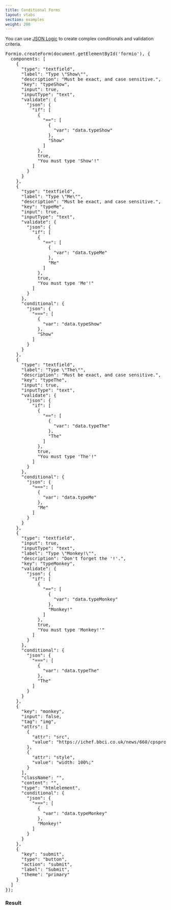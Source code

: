 ```yaml
---
title: Conditional Forms
layout: vtabs
section: examples
weight: 200
---
```


You can use [JSON Logic](http://jsonlogic.com) to create complex conditionals and validation criteria.

<div class="row">
  <div class="col col-sm-7">
<pre>
Formio.createForm(document.getElementById('formio'), {
  components: [
    {
      "type": "textfield",
      "label": "Type \"Show\"",
      "description": "Must be exact, and case sensitive.",
      "key": "typeShow",
      "input": true,
      "inputType": "text",
      "validate": {
        "json": {
          "if": [
            {
              "==": [
                {
                  "var": "data.typeShow"
                },
                "Show"
              ]
            },
            true,
            "You must type 'Show'!"
          ]
        }
      }
    },
    {
      "type": "textfield",
      "label": "Type \"Me\"",
      "description": "Must be exact, and case sensitive.",
      "key": "typeMe",
      "input": true,
      "inputType": "text",
      "validate": {
        "json": {
          "if": [
            {
              "==": [
                {
                  "var": "data.typeMe"
                },
                "Me"
              ]
            },
            true,
            "You must type 'Me'!"
          ]
        }
      },
      "conditional": {
        "json": {
          "===": [
            {
              "var": "data.typeShow"
            },
            "Show"
          ]
        }
      }
    },
    {
      "type": "textfield",
      "label": "Type \"The\"",
      "description": "Must be exact, and case sensitive.",
      "key": "typeThe",
      "input": true,
      "inputType": "text",
      "validate": {
        "json": {
          "if": [
            {
              "==": [
                {
                  "var": "data.typeThe"
                },
                "The"
              ]
            },
            true,
            "You must type 'The'!"
          ]
        }
      },
      "conditional": {
        "json": {
          "===": [
            {
              "var": "data.typeMe"
            },
            "Me"
          ]
        }
      }
    },
    {
      "type": "textfield",
      "input": true,
      "inputType": "text",
      "label": "Type \"Monkey!\"",
      "description": "Don't forget the '!'.",
      "key": "typeMonkey",
      "validate": {
        "json": {
          "if": [
            {
              "==": [
                {
                  "var": "data.typeMonkey"
                },
                "Monkey!"
              ]
            },
            true,
            "You must type 'Monkey!'"
          ]
        }
      },
      "conditional": {
        "json": {
          "===": [
            {
              "var": "data.typeThe"
            },
            "The"
          ]
        }
      }
    },
    {
      "key": "monkey",
      "input": false,
      "tag": "img",
      "attrs": [
        {
          "attr": "src",
          "value": "https://ichef.bbci.co.uk/news/660/cpsprodpb/025B/production/_85730600_monkey2.jpg"
        },
        {
          "attr": "style",
          "value": "width: 100%;"
        }
      ],
      "className": "",
      "content": "",
      "type": "htmlelement",
      "conditional": {
        "json": {
          "===": [
            {
              "var": "data.typeMonkey"
            },
            "Monkey!"
          ]
        }
      }
    },
    {
      "key": "submit",
      "type": "button",
      "action": "submit",
      "label": "Submit",
      "theme": "primary"
    }
  ]
});
</pre>
  </div>
  <div class="col col-sm-5">
  <h3>Result</h3>
  <div class="card card-body bg-light">
  <div id="formio"></div>
  <script type="text/javascript">
  Formio.createForm(document.getElementById('formio'), {
    components: [
      {
        "type": "textfield",
        "label": "Type \"Show\"",
        "description": "Must be exact, and case sensitive.",
        "key": "typeShow",
        "input": true,
        "inputType": "text",
        "validate": {
          "json": {
            "if": [
              {
                "==": [
                  {
                    "var": "data.typeShow"
                  },
                  "Show"
                ]
              },
              true,
              "You must type 'Show'!"
            ]
          }
        }
      },
      {
        "type": "textfield",
        "label": "Type \"Me\"",
        "description": "Must be exact, and case sensitive.",
        "key": "typeMe",
        "input": true,
        "inputType": "text",
        "validate": {
          "json": {
            "if": [
              {
                "==": [
                  {
                    "var": "data.typeMe"
                  },
                  "Me"
                ]
              },
              true,
              "You must type 'Me'!"
            ]
          }
        },
        "conditional": {
          "json": {
            "===": [
              {
                "var": "data.typeShow"
              },
              "Show"
            ]
          }
        }
      },
      {
        "type": "textfield",
        "label": "Type \"The\"",
        "description": "Must be exact, and case sensitive.",
        "key": "typeThe",
        "input": true,
        "inputType": "text",
        "validate": {
          "json": {
            "if": [
              {
                "==": [
                  {
                    "var": "data.typeThe"
                  },
                  "The"
                ]
              },
              true,
              "You must type 'The'!"
            ]
          }
        },
        "conditional": {
          "json": {
            "===": [
              {
                "var": "data.typeMe"
              },
              "Me"
            ]
          }
        }
      },
      {
        "type": "textfield",
        "input": true,
        "inputType": "text",
        "label": "Type \"Monkey!\"",
        "description": "Don't forget the '!'.",
        "key": "typeMonkey",
        "validate": {
          "json": {
            "if": [
              {
                "==": [
                  {
                    "var": "data.typeMonkey"
                  },
                  "Monkey!"
                ]
              },
              true,
              "You must type 'Monkey!'"
            ]
          }
        },
        "conditional": {
          "json": {
            "===": [
              {
                "var": "data.typeThe"
              },
              "The"
            ]
          }
        }
      },
      {
        "key": "monkey",
        "input": false,
        "tag": "img",
        "attrs": [
          {
            "attr": "src",
            "value": "https://ichef.bbci.co.uk/news/660/cpsprodpb/025B/production/_85730600_monkey2.jpg"
          },
          {
            "attr": "style",
            "value": "width: 100%;"
          }
        ],
        "className": "",
        "content": "",
        "type": "htmlelement",
        "conditional": {
          "json": {
            "===": [
              {
                "var": "data.typeMonkey"
              },
              "Monkey!"
            ]
          }
        }
      },
      {
        "key": "submit",
        "type": "button",
        "action": "submit",
        "label": "Submit",
        "theme": "primary"
      }
    ]
  });
  </script>
  </div>
  </div>
</div>
